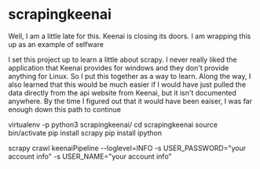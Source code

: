# scrapingkeenai

Well,  I am a little late for this.  Keenai is closing its doors.  I am wrapping this up as an example of selfware

I set this project up to learn a little about scrapy.  I never really liked the application that Keenai provides for windows and they don't provide anything for Linux.  So I put this together as a way to learn.  Along the way, I also learned that this would be much easier if I would have just pulled the data directly from the api website from Keenai, but it isn't documented anywhere. By the time I figured out that it would have been eaiser, I was far enough down this path to continue

virtualenv -p python3 scrapingkeenai/ 
cd scrapingkeenai
source bin/activate
pip install scrapy
pip install ipython


scrapy crawl keenaiPipeline --loglevel=INFO -s USER_PASSWORD="your account info" -s USER_NAME="your account info"
